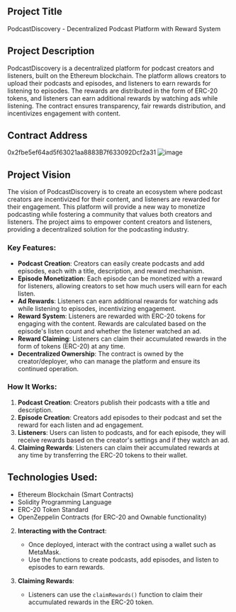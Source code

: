 

## Project Title
PodcastDiscovery - Decentralized Podcast Platform with Reward System

## Project Description
PodcastDiscovery is a decentralized platform for podcast creators and listeners, built on the Ethereum blockchain. The platform allows creators to upload their podcasts and episodes, and listeners to earn rewards for listening to episodes. The rewards are distributed in the form of ERC-20 tokens, and listeners can earn additional rewards by watching ads while listening. The contract ensures transparency, fair rewards distribution, and incentivizes engagement with content.

## Contract Address
0x2fbe5ef64ad5f63021aa8883B7f633092Dcf2a31
![image](https://github.com/user-attachments/assets/0210770a-76ac-4caf-a29b-323bbff6c227)




## Project Vision
The vision of PodcastDiscovery is to create an ecosystem where podcast creators are incentivized for their content, and listeners are rewarded for their engagement. This platform will provide a new way to monetize podcasting while fostering a community that values both creators and listeners. The project aims to empower content creators and listeners, providing a decentralized solution for the podcasting industry.

### Key Features:
- **Podcast Creation**: Creators can easily create podcasts and add episodes, each with a title, description, and reward mechanism.
- **Episode Monetization**: Each episode can be monetized with a reward for listeners, allowing creators to set how much users will earn for each listen.
- **Ad Rewards**: Listeners can earn additional rewards for watching ads while listening to episodes, incentivizing engagement.
- **Reward System**: Listeners are rewarded with ERC-20 tokens for engaging with the content. Rewards are calculated based on the episode's listen count and whether the listener watched an ad.
- **Reward Claiming**: Listeners can claim their accumulated rewards in the form of tokens (ERC-20) at any time.
- **Decentralized Ownership**: The contract is owned by the creator/deployer, who can manage the platform and ensure its continued operation.

### How It Works:
1. **Podcast Creation**: Creators publish their podcasts with a title and description.
2. **Episode Creation**: Creators add episodes to their podcast and set the reward for each listen and ad engagement.
3. **Listeners**: Users can listen to podcasts, and for each episode, they will receive rewards based on the creator's settings and if they watch an ad.
4. **Claiming Rewards**: Listeners can claim their accumulated rewards at any time by transferring the ERC-20 tokens to their wallet.

## Technologies Used:
- Ethereum Blockchain (Smart Contracts)
- Solidity Programming Language
- ERC-20 Token Standard
- OpenZeppelin Contracts (for ERC-20 and Ownable functionality)


2. **Interacting with the Contract**:
   - Once deployed, interact with the contract using a wallet such as MetaMask.
   - Use the functions to create podcasts, add episodes, and listen to episodes to earn rewards.

3. **Claiming Rewards**:
   - Listeners can use the `claimRewards()` function to claim their accumulated rewards in the ERC-20 token.


